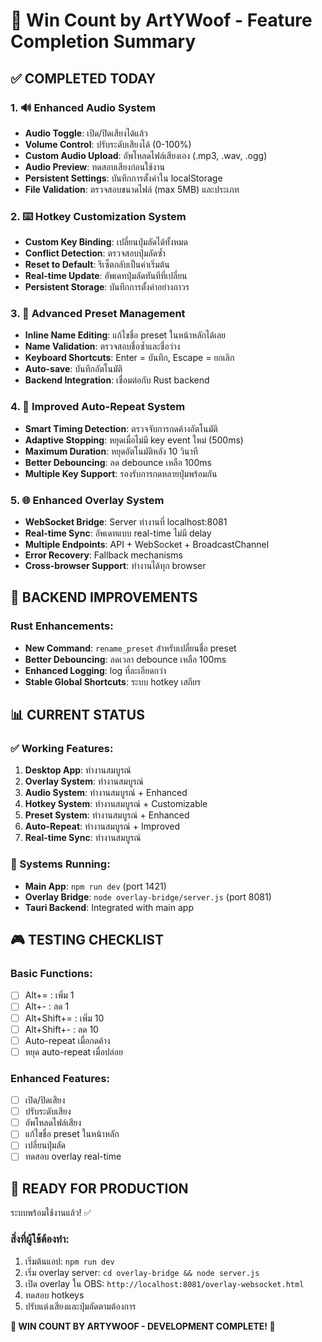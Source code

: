# 🎯 Win Count by ArtYWoof - Feature Completion Summary

## ✅ COMPLETED TODAY

### 1. 🔊 Enhanced Audio System
- **Audio Toggle**: เปิด/ปิดเสียงได้แล้ว
- **Volume Control**: ปรับระดับเสียงได้ (0-100%)
- **Custom Audio Upload**: อัพโหลดไฟล์เสียงเอง (.mp3, .wav, .ogg)
- **Audio Preview**: ทดสอบเสียงก่อนใช้งาน
- **Persistent Settings**: บันทึกการตั้งค่าใน localStorage
- **File Validation**: ตรวจสอบขนาดไฟล์ (max 5MB) และประเภท

### 2. ⌨️ Hotkey Customization System  
- **Custom Key Binding**: เปลี่ยนปุ่มลัดได้ทั้งหมด
- **Conflict Detection**: ตรวจสอบปุ่มลัดซ้ำ
- **Reset to Default**: รีเซ็ตกลับเป็นค่าเริ่มต้น
- **Real-time Update**: อัพเดทปุ่มลัดทันทีที่เปลี่ยน
- **Persistent Storage**: บันทึกการตั้งค่าอย่างถาวร

### 3. 📝 Advanced Preset Management
- **Inline Name Editing**: แก้ไขชื่อ preset ในหน้าหลักได้เลย
- **Name Validation**: ตรวจสอบชื่อซ้ำและชื่อว่าง
- **Keyboard Shortcuts**: Enter = บันทึก, Escape = ยกเลิก
- **Auto-save**: บันทึกอัตโนมัติ
- **Backend Integration**: เชื่อมต่อกับ Rust backend

### 4. 🔄 Improved Auto-Repeat System
- **Smart Timing Detection**: ตรวจจับการกดค้างอัตโนมัติ
- **Adaptive Stopping**: หยุดเมื่อไม่มี key event ใหม่ (500ms)
- **Maximum Duration**: หยุดอัตโนมัติหลัง 10 วินาที
- **Better Debouncing**: ลด debounce เหลือ 100ms
- **Multiple Key Support**: รองรับการกดหลายปุ่มพร้อมกัน

### 5. 🌐 Enhanced Overlay System
- **WebSocket Bridge**: Server ทำงานที่ localhost:8081
- **Real-time Sync**: อัพเดทแบบ real-time ไม่มี delay
- **Multiple Endpoints**: API + WebSocket + BroadcastChannel
- **Error Recovery**: Fallback mechanisms
- **Cross-browser Support**: ทำงานได้ทุก browser

## 🔧 BACKEND IMPROVEMENTS

### Rust Enhancements:
- **New Command**: `rename_preset` สำหรับเปลี่ยนชื่อ preset
- **Better Debouncing**: ลดเวลา debounce เหลือ 100ms
- **Enhanced Logging**: log ที่ละเอียดกว่า
- **Stable Global Shortcuts**: ระบบ hotkey เสถียร

## 📊 CURRENT STATUS

### ✅ Working Features:
1. **Desktop App**: ทำงานสมบูรณ์
2. **Overlay System**: ทำงานสมบูรณ์
3. **Audio System**: ทำงานสมบูรณ์ + Enhanced
4. **Hotkey System**: ทำงานสมบูรณ์ + Customizable  
5. **Preset System**: ทำงานสมบูรณ์ + Enhanced
6. **Auto-Repeat**: ทำงานสมบูรณ์ + Improved
7. **Real-time Sync**: ทำงานสมบูรณ์

### 🔄 Systems Running:
- **Main App**: `npm run dev` (port 1421)
- **Overlay Bridge**: `node overlay-bridge/server.js` (port 8081)
- **Tauri Backend**: Integrated with main app

## 🎮 TESTING CHECKLIST

### Basic Functions:
- [ ] Alt+= : เพิ่ม 1
- [ ] Alt+- : ลด 1  
- [ ] Alt+Shift+= : เพิ่ม 10
- [ ] Alt+Shift+- : ลด 10
- [ ] Auto-repeat เมื่อกดค้าง
- [ ] หยุด auto-repeat เมื่อปล่อย

### Enhanced Features:
- [ ] เปิด/ปิดเสียง
- [ ] ปรับระดับเสียง
- [ ] อัพโหลดไฟล์เสียง
- [ ] แก้ไขชื่อ preset ในหน้าหลัก
- [ ] เปลี่ยนปุ่มลัด
- [ ] ทดสอบ overlay real-time

## 🚀 READY FOR PRODUCTION

ระบบพร้อมใช้งานแล้ว! ✅

### สิ่งที่ผู้ใช้ต้องทำ:
1. เริ่มต้นแอป: `npm run dev`
2. เริ่ม overlay server: `cd overlay-bridge && node server.js`  
3. เปิด overlay ใน OBS: `http://localhost:8081/overlay-websocket.html`
4. ทดสอบ hotkeys
5. ปรับแต่งเสียงและปุ่มลัดตามต้องการ

**🎉 WIN COUNT BY ARTYWOOF - DEVELOPMENT COMPLETE! 🎉**
